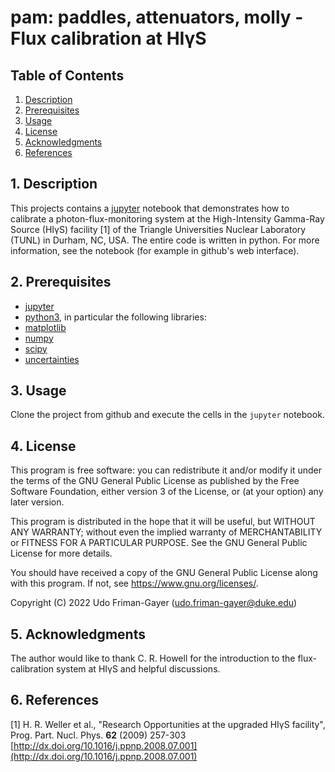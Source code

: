 # pam: paddles, attenuators, molly - Flux calibration at HIγS

## Table of Contents

1. [Description](#1-description)
2. [Prerequisites](#2-prerequisites)
3. [Usage](#3-usage)
4. [License](#4-license)
5. [Acknowledgments](#5-acknowledgments)
6. [References](#6-references)

## 1. Description

This projects contains a [jupyter](https://jupyter.org/) notebook that demonstrates how to calibrate a photon-flux-monitoring system at the High-Intensity Gamma-Ray Source (HIγS) facility [1] of the Triangle Universities Nuclear Laboratory (TUNL) in Durham, NC, USA.
The entire code is written in python.
For more information, see the notebook (for example in github's web interface).

## 2. Prerequisites

* [jupyter](https://jupyter.org/)
* [python3](https://www.python.org/), in particular the following libraries:
 * [matplotlib](https://matplotlib.org)
 * [numpy](https://numpy.org)
 * [scipy](https://scipy.org)
 * [uncertainties](https://pythonhosted.org/uncertainties/)

## 3. Usage

Clone the project from github and execute the cells in the `jupyter` notebook.

## 4. License

This program is free software: you can redistribute it and/or modify it under the terms of the GNU General Public License as published by the Free Software Foundation, either version 3 of the License, or (at your option) any later version.

This program is distributed in the hope that it will be useful, but WITHOUT ANY WARRANTY; without even the implied warranty of MERCHANTABILITY or FITNESS FOR A PARTICULAR PURPOSE. See the GNU General Public License for more details.

You should have received a copy of the GNU General Public License along with this program. If not, see https://www.gnu.org/licenses/.

Copyright (C) 2022 Udo Friman-Gayer (udo.friman-gayer@duke.edu)

## 5. Acknowledgments

The author would like to thank C. R. Howell for the introduction to the flux-calibration system at HIγS and helpful discussions.

## 6. References

[1] H. R. Weller et al., "Research Opportunities at the upgraded HIγS facility", Prog. Part. Nucl. Phys. **62** (2009) 257-303 [http://dx.doi.org/10.1016/j.ppnp.2008.07.001](http://dx.doi.org/10.1016/j.ppnp.2008.07.001)
